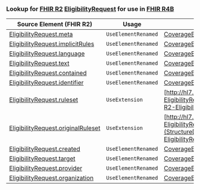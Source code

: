 ### Lookup for [FHIR R2](https://hl7.org/fhir/DSTU2/) [EligibilityRequest](https://hl7.org/fhir/DSTU2/EligibilityRequest.html) for use in [FHIR R4B](https://hl7.org/fhir/R4B/)

| Source Element (FHIR R2) | Usage | Target |
| -------------- | ----- | ------ |
| [EligibilityRequest.meta](https://hl7.org/fhir/DSTU2/EligibilityRequest.html#resource) | `UseElementRenamed` | [CoverageEligibilityRequest.meta](https://hl7.org/fhir/R4B/CoverageEligibilityRequest.html#resource) |
| [EligibilityRequest.implicitRules](https://hl7.org/fhir/DSTU2/EligibilityRequest.html#resource) | `UseElementRenamed` | [CoverageEligibilityRequest.implicitRules](https://hl7.org/fhir/R4B/CoverageEligibilityRequest.html#resource) |
| [EligibilityRequest.language](https://hl7.org/fhir/DSTU2/EligibilityRequest.html#resource) | `UseElementRenamed` | [CoverageEligibilityRequest.language](https://hl7.org/fhir/R4B/CoverageEligibilityRequest.html#resource) |
| [EligibilityRequest.text](https://hl7.org/fhir/DSTU2/EligibilityRequest.html#resource) | `UseElementRenamed` | [CoverageEligibilityRequest.text](https://hl7.org/fhir/R4B/CoverageEligibilityRequest.html#resource) |
| [EligibilityRequest.contained](https://hl7.org/fhir/DSTU2/EligibilityRequest.html#resource) | `UseElementRenamed` | [CoverageEligibilityRequest.contained](https://hl7.org/fhir/R4B/CoverageEligibilityRequest.html#resource) |
| [EligibilityRequest.identifier](https://hl7.org/fhir/DSTU2/EligibilityRequest.html#resource) | `UseElementRenamed` | [CoverageEligibilityRequest.identifier](https://hl7.org/fhir/R4B/CoverageEligibilityRequest.html#resource) |
| [EligibilityRequest.ruleset](https://hl7.org/fhir/DSTU2/EligibilityRequest.html#resource) | `UseExtension` | [http://hl7.org/fhir/1.0/StructureDefinition/extension-EligibilityRequest.ruleset](StructureDefinition-ext-R2-EligibilityRequest.ruleset.html) |
| [EligibilityRequest.originalRuleset](https://hl7.org/fhir/DSTU2/EligibilityRequest.html#resource) | `UseExtension` | [http://hl7.org/fhir/1.0/StructureDefinition/extension-EligibilityRequest.originalRuleset](StructureDefinition-ext-R2-EligibilityRequest.originalRuleset.html) |
| [EligibilityRequest.created](https://hl7.org/fhir/DSTU2/EligibilityRequest.html#resource) | `UseElementRenamed` | [CoverageEligibilityRequest.created](https://hl7.org/fhir/R4B/CoverageEligibilityRequest.html#resource) |
| [EligibilityRequest.target](https://hl7.org/fhir/DSTU2/EligibilityRequest.html#resource) | `UseElementRenamed` | [CoverageEligibilityRequest.insurer](https://hl7.org/fhir/R4B/CoverageEligibilityRequest.html#resource) |
| [EligibilityRequest.provider](https://hl7.org/fhir/DSTU2/EligibilityRequest.html#resource) | `UseElementRenamed` | [CoverageEligibilityRequest.provider](https://hl7.org/fhir/R4B/CoverageEligibilityRequest.html#resource) |
| [EligibilityRequest.organization](https://hl7.org/fhir/DSTU2/EligibilityRequest.html#resource) | `UseElementRenamed` | [CoverageEligibilityRequest.provider](https://hl7.org/fhir/R4B/CoverageEligibilityRequest.html#resource) |
